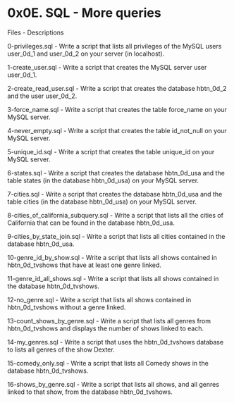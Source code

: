 # 0x0E. SQL - More queries


Files - Descriptions


0-privileges.sql - Write a script that lists all privileges of the MySQL users user_0d_1 and user_0d_2 on your server (in localhost).


1-create_user.sql - Write a script that creates the MySQL server user user_0d_1.


2-create_read_user.sql - Write a script that creates the database hbtn_0d_2 and the user user_0d_2. 


3-force_name.sql - Write a script that creates the table force_name on your MySQL server.


4-never_empty.sql - Write a script that creates the table id_not_null on your MySQL server.


5-unique_id.sql - Write a script that creates the table unique_id on your MySQL server.


6-states.sql - Write a script that creates the database hbtn_0d_usa and the table states (in the database hbtn_0d_usa) on your MySQL server.


7-cities.sql - Write a script that creates the database hbtn_0d_usa and the table cities (in the database hbtn_0d_usa) on your MySQL server.


8-cities_of_california_subquery.sql - Write a script that lists all the cities of California that can be found in the database hbtn_0d_usa.


9-cities_by_state_join.sql - Write a script that lists all cities contained in the database hbtn_0d_usa.


10-genre_id_by_show.sql - Write a script that lists all shows contained in hbtn_0d_tvshows that have at least one genre linked.


11-genre_id_all_shows.sql - Write a script that lists all shows contained in the database hbtn_0d_tvshows.


12-no_genre.sql - Write a script that lists all shows contained in hbtn_0d_tvshows without a genre linked.


13-count_shows_by_genre.sql - Write a script that lists all genres from hbtn_0d_tvshows and displays the number of shows linked to each.


14-my_genres.sql - Write a script that uses the hbtn_0d_tvshows database to lists all genres of the show Dexter.


15-comedy_only.sql - Write a script that lists all Comedy shows in the database hbtn_0d_tvshows.


16-shows_by_genre.sql - Write a script that lists all shows, and all genres linked to that show, from the database hbtn_0d_tvshows.
